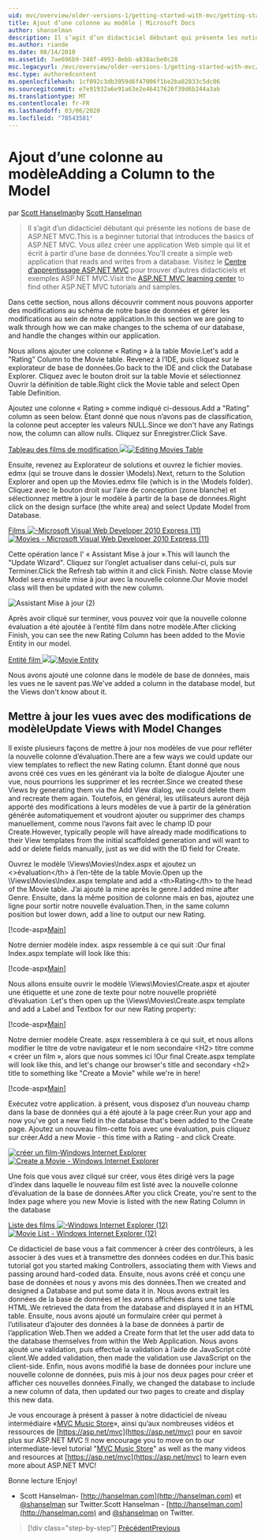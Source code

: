 ```yaml
---
uid: mvc/overview/older-versions-1/getting-started-with-mvc/getting-started-with-mvc-part8
title: Ajout d’une colonne au modèle | Microsoft Docs
author: shanselman
description: Il s’agit d’un didacticiel débutant qui présente les notions de base de ASP.NET MVC. Créer une application Web simple qui lit et écrit à partir d’une base de données.
ms.author: riande
ms.date: 08/14/2010
ms.assetid: 7ae696b9-348f-4993-8ebb-a838acbe0c28
msc.legacyurl: /mvc/overview/older-versions-1/getting-started-with-mvc/getting-started-with-mvc-part8
msc.type: authoredcontent
ms.openlocfilehash: 1cf092c3db3959d6f47006f1be2ba82833c5dc06
ms.sourcegitcommit: e7e91932a6e91a63e2e46417626f39d6b244a3ab
ms.translationtype: MT
ms.contentlocale: fr-FR
ms.lasthandoff: 03/06/2020
ms.locfileid: "78543581"
---
```

# <a name="adding-a-column-to-the-model"></a><span data-ttu-id="08e52-104">Ajout d’une colonne au modèle</span><span class="sxs-lookup"><span data-stu-id="08e52-104">Adding a Column to the Model</span></span>

<span data-ttu-id="08e52-105">par [Scott Hanselman](https://github.com/shanselman)</span><span class="sxs-lookup"><span data-stu-id="08e52-105">by [Scott Hanselman](https://github.com/shanselman)</span></span>

> <span data-ttu-id="08e52-106">Il s’agit d’un didacticiel débutant qui présente les notions de base de ASP.NET MVC.</span><span class="sxs-lookup"><span data-stu-id="08e52-106">This is a beginner tutorial that introduces the basics of ASP.NET MVC.</span></span> <span data-ttu-id="08e52-107">Vous allez créer une application Web simple qui lit et écrit à partir d’une base de données.</span><span class="sxs-lookup"><span data-stu-id="08e52-107">You'll create a simple web application that reads and writes from a database.</span></span> <span data-ttu-id="08e52-108">Visitez le [Centre d’apprentissage ASP.NET MVC](../../../index.md) pour trouver d’autres didacticiels et exemples ASP.NET MVC.</span><span class="sxs-lookup"><span data-stu-id="08e52-108">Visit the [ASP.NET MVC learning center](../../../index.md) to find other ASP.NET MVC tutorials and samples.</span></span>

<span data-ttu-id="08e52-109">Dans cette section, nous allons découvrir comment nous pouvons apporter des modifications au schéma de notre base de données et gérer les modifications au sein de notre application.</span><span class="sxs-lookup"><span data-stu-id="08e52-109">In this section we are going to walk through how we can make changes to the schema of our database, and handle the changes within our application.</span></span>

<span data-ttu-id="08e52-110">Nous allons ajouter une colonne « Rating » à la table Movie.</span><span class="sxs-lookup"><span data-stu-id="08e52-110">Let's add a "Rating" Column to the Movie table.</span></span> <span data-ttu-id="08e52-111">Revenez à l’IDE, puis cliquez sur le explorateur de base de données.</span><span class="sxs-lookup"><span data-stu-id="08e52-111">Go back to the IDE and click the Database Explorer.</span></span> <span data-ttu-id="08e52-112">Cliquez avec le bouton droit sur la table Movie et sélectionnez Ouvrir la définition de table.</span><span class="sxs-lookup"><span data-stu-id="08e52-112">Right click the Movie table and select Open Table Definition.</span></span>

<span data-ttu-id="08e52-113">Ajoutez une colonne « Rating » comme indiqué ci-dessous.</span><span class="sxs-lookup"><span data-stu-id="08e52-113">Add a "Rating" column as seen below.</span></span> <span data-ttu-id="08e52-114">Étant donné que nous n’avons pas de classification, la colonne peut accepter les valeurs NULL.</span><span class="sxs-lookup"><span data-stu-id="08e52-114">Since we don't have any Ratings now, the column can allow nulls.</span></span> <span data-ttu-id="08e52-115">Cliquez sur Enregistrer.</span><span class="sxs-lookup"><span data-stu-id="08e52-115">Click Save.</span></span>

<span data-ttu-id="08e52-116">[Tableau des films de modification ![](getting-started-with-mvc-part8/_static/image2.png)](getting-started-with-mvc-part8/_static/image1.png)</span><span class="sxs-lookup"><span data-stu-id="08e52-116">[![Editing Movies Table](getting-started-with-mvc-part8/_static/image2.png)](getting-started-with-mvc-part8/_static/image1.png)</span></span>

<span data-ttu-id="08e52-117">Ensuite, revenez au Explorateur de solutions et ouvrez le fichier movies. edmx (qui se trouve dans le dossier \Models).</span><span class="sxs-lookup"><span data-stu-id="08e52-117">Next, return to the Solution Explorer and open up the Movies.edmx file (which is in the \Models folder).</span></span> <span data-ttu-id="08e52-118">Cliquez avec le bouton droit sur l’aire de conception (zone blanche) et sélectionnez mettre à jour le modèle à partir de la base de données.</span><span class="sxs-lookup"><span data-stu-id="08e52-118">Right click on the design surface (the white area) and select Update Model from Database.</span></span>

<span data-ttu-id="08e52-119">[Films ![-Microsoft Visual Web Developer 2010 Express (11)](getting-started-with-mvc-part8/_static/image4.png)](getting-started-with-mvc-part8/_static/image3.png)</span><span class="sxs-lookup"><span data-stu-id="08e52-119">[![Movies - Microsoft Visual Web Developer 2010 Express (11)](getting-started-with-mvc-part8/_static/image4.png)](getting-started-with-mvc-part8/_static/image3.png)</span></span>

<span data-ttu-id="08e52-120">Cette opération lance l' « Assistant Mise à jour ».</span><span class="sxs-lookup"><span data-stu-id="08e52-120">This will launch the "Update Wizard".</span></span> <span data-ttu-id="08e52-121">Cliquez sur l’onglet actualiser dans celui-ci, puis sur Terminer.</span><span class="sxs-lookup"><span data-stu-id="08e52-121">Click the Refresh tab within it and click Finish.</span></span> <span data-ttu-id="08e52-122">Notre classe Movie Model sera ensuite mise à jour avec la nouvelle colonne.</span><span class="sxs-lookup"><span data-stu-id="08e52-122">Our Movie model class will then be updated with the new column.</span></span>

![Assistant Mise à jour (2)](getting-started-with-mvc-part8/_static/image5.png)

<span data-ttu-id="08e52-124">Après avoir cliqué sur terminer, vous pouvez voir que la nouvelle colonne évaluation a été ajoutée à l’entité film dans notre modèle.</span><span class="sxs-lookup"><span data-stu-id="08e52-124">After clicking Finish, you can see the new Rating Column has been added to the Movie Entity in our model.</span></span>

<span data-ttu-id="08e52-125">[Entité film ![](getting-started-with-mvc-part8/_static/image7.png)](getting-started-with-mvc-part8/_static/image6.png)</span><span class="sxs-lookup"><span data-stu-id="08e52-125">[![Movie Entity](getting-started-with-mvc-part8/_static/image7.png)](getting-started-with-mvc-part8/_static/image6.png)</span></span>

<span data-ttu-id="08e52-126">Nous avons ajouté une colonne dans le modèle de base de données, mais les vues ne le savent pas.</span><span class="sxs-lookup"><span data-stu-id="08e52-126">We've added a column in the database model, but the Views don't know about it.</span></span>

## <a name="update-views-with-model-changes"></a><span data-ttu-id="08e52-127">Mettre à jour les vues avec des modifications de modèle</span><span class="sxs-lookup"><span data-stu-id="08e52-127">Update Views with Model Changes</span></span>

<span data-ttu-id="08e52-128">Il existe plusieurs façons de mettre à jour nos modèles de vue pour refléter la nouvelle colonne d’évaluation.</span><span class="sxs-lookup"><span data-stu-id="08e52-128">There are a few ways we could update our view templates to reflect the new Rating column.</span></span> <span data-ttu-id="08e52-129">Étant donné que nous avons créé ces vues en les générant via la boîte de dialogue Ajouter une vue, nous pourrions les supprimer et les recréer.</span><span class="sxs-lookup"><span data-stu-id="08e52-129">Since we created these Views by generating them via the Add View dialog, we could delete them and recreate them again.</span></span> <span data-ttu-id="08e52-130">Toutefois, en général, les utilisateurs auront déjà apporté des modifications à leurs modèles de vue à partir de la génération générée automatiquement et voudront ajouter ou supprimer des champs manuellement, comme nous l’avons fait avec le champ ID pour Create.</span><span class="sxs-lookup"><span data-stu-id="08e52-130">However, typically people will have already made modifications to their View templates from the initial scaffolded generation and will want to add or delete fields manually, just as we did with the ID field for Create.</span></span>

<span data-ttu-id="08e52-131">Ouvrez le modèle \Views\Movies\Index.aspx et ajoutez un &lt;&gt;évaluation&lt;/th&gt; à l’en-tête de la table Movie.</span><span class="sxs-lookup"><span data-stu-id="08e52-131">Open up the \Views\Movies\Index.aspx template and add a &lt;th&gt;Rating&lt;/th&gt; to the head of the Movie table.</span></span> <span data-ttu-id="08e52-132">J’ai ajouté la mine après le genre.</span><span class="sxs-lookup"><span data-stu-id="08e52-132">I added mine after Genre.</span></span> <span data-ttu-id="08e52-133">Ensuite, dans la même position de colonne mais en bas, ajoutez une ligne pour sortir notre nouvelle évaluation.</span><span class="sxs-lookup"><span data-stu-id="08e52-133">Then, in the same column position but lower down, add a line to output our new Rating.</span></span>

[!code-aspx[Main](getting-started-with-mvc-part8/samples/sample1.aspx)]

<span data-ttu-id="08e52-134">Notre dernier modèle index. aspx ressemble à ce qui suit :</span><span class="sxs-lookup"><span data-stu-id="08e52-134">Our final Index.aspx template will look like this:</span></span>

[!code-aspx[Main](getting-started-with-mvc-part8/samples/sample2.aspx)]

<span data-ttu-id="08e52-135">Nous allons ensuite ouvrir le modèle \Views\Movies\Create.aspx et ajouter une étiquette et une zone de texte pour notre nouvelle propriété d’évaluation :</span><span class="sxs-lookup"><span data-stu-id="08e52-135">Let's then open up the \Views\Movies\Create.aspx template and add a Label and Textbox for our new Rating property:</span></span>

[!code-aspx[Main](getting-started-with-mvc-part8/samples/sample3.aspx)]

<span data-ttu-id="08e52-136">Notre dernier modèle Create. aspx ressemblera à ce qui suit, et nous allons modifier le titre de votre navigateur et le nom secondaire &lt;H2&gt; titre comme « créer un film », alors que nous sommes ici !</span><span class="sxs-lookup"><span data-stu-id="08e52-136">Our final Create.aspx template will look like this, and let's change our browser's title and secondary &lt;h2&gt; title to something like "Create a Movie" while we're in here!</span></span>

[!code-aspx[Main](getting-started-with-mvc-part8/samples/sample4.aspx)]

<span data-ttu-id="08e52-137">Exécutez votre application. à présent, vous disposez d’un nouveau champ dans la base de données qui a été ajouté à la page créer.</span><span class="sxs-lookup"><span data-stu-id="08e52-137">Run your app and now you've got a new field in the database that's been added to the Create page.</span></span> <span data-ttu-id="08e52-138">Ajoutez un nouveau film-cette fois avec une évaluation, puis cliquez sur créer.</span><span class="sxs-lookup"><span data-stu-id="08e52-138">Add a new Movie - this time with a Rating - and click Create.</span></span>

<span data-ttu-id="08e52-139">[![créer un film-Windows Internet Explorer](getting-started-with-mvc-part8/_static/image9.png)](getting-started-with-mvc-part8/_static/image8.png)</span><span class="sxs-lookup"><span data-stu-id="08e52-139">[![Create a Movie - Windows Internet Explorer](getting-started-with-mvc-part8/_static/image9.png)](getting-started-with-mvc-part8/_static/image8.png)</span></span>

<span data-ttu-id="08e52-140">Une fois que vous avez cliqué sur créer, vous êtes dirigé vers la page d’index dans laquelle le nouveau film est listé avec la nouvelle colonne d’évaluation de la base de données.</span><span class="sxs-lookup"><span data-stu-id="08e52-140">After you click Create, you're sent to the Index page where you new Movie is listed with the new Rating Column in the database</span></span>

<span data-ttu-id="08e52-141">[Liste des films ![-Windows Internet Explorer (12)](getting-started-with-mvc-part8/_static/image11.png)](getting-started-with-mvc-part8/_static/image10.png)</span><span class="sxs-lookup"><span data-stu-id="08e52-141">[![Movie List - Windows Internet Explorer (12)](getting-started-with-mvc-part8/_static/image11.png)](getting-started-with-mvc-part8/_static/image10.png)</span></span>

<span data-ttu-id="08e52-142">Ce didacticiel de base vous a fait commencer à créer des contrôleurs, à les associer à des vues et à transmettre des données codées en dur.</span><span class="sxs-lookup"><span data-stu-id="08e52-142">This basic tutorial got you started making Controllers, associating them with Views and passing around hard-coded data.</span></span> <span data-ttu-id="08e52-143">Ensuite, nous avons créé et conçu une base de données et nous y avons mis des données.</span><span class="sxs-lookup"><span data-stu-id="08e52-143">Then we created and designed a Database and put some data it in.</span></span> <span data-ttu-id="08e52-144">Nous avons extrait les données de la base de données et les avons affichées dans une table HTML.</span><span class="sxs-lookup"><span data-stu-id="08e52-144">We retrieved the data from the database and displayed it in an HTML table.</span></span> <span data-ttu-id="08e52-145">Ensuite, nous avons ajouté un formulaire créer qui permet à l’utilisateur d’ajouter des données à la base de données à partir de l’application Web.</span><span class="sxs-lookup"><span data-stu-id="08e52-145">Then we added a Create form that let the user add data to the database themselves from within the Web Application.</span></span> <span data-ttu-id="08e52-146">Nous avons ajouté une validation, puis effectué la validation à l’aide de JavaScript côté client.</span><span class="sxs-lookup"><span data-stu-id="08e52-146">We added validation, then made the validation use JavaScript on the client-side.</span></span> <span data-ttu-id="08e52-147">Enfin, nous avons modifié la base de données pour inclure une nouvelle colonne de données, puis mis à jour nos deux pages pour créer et afficher ces nouvelles données.</span><span class="sxs-lookup"><span data-stu-id="08e52-147">Finally, we changed the database to include a new column of data, then updated our two pages to create and display this new data.</span></span>

<span data-ttu-id="08e52-148">Je vous encourage à présent à passer à notre didacticiel de niveau intermédiaire «[MVC Music Store](../../older-versions/mvc-music-store/mvc-music-store-part-1.md)», ainsi qu’aux nombreuses vidéos et ressources de [https://asp.net/mvc](https://asp.net/mvc) pour en savoir plus sur ASP.NET MVC !</span><span class="sxs-lookup"><span data-stu-id="08e52-148">I now encourage you to move on to our intermediate-level tutorial "[MVC Music Store](../../older-versions/mvc-music-store/mvc-music-store-part-1.md)" as well as the many videos and resources at [https://asp.net/mvc](https://asp.net/mvc) to learn even more about ASP.NET MVC!</span></span>

<span data-ttu-id="08e52-149">Bonne lecture !</span><span class="sxs-lookup"><span data-stu-id="08e52-149">Enjoy!</span></span>

- <span data-ttu-id="08e52-150">Scott Hanselman- [http://hanselman.com](http://hanselman.com) et [@shanselman](http://twitter.com/shanselman) sur Twitter.</span><span class="sxs-lookup"><span data-stu-id="08e52-150">Scott Hanselman - [http://hanselman.com](http://hanselman.com) and [@shanselman](http://twitter.com/shanselman) on Twitter.</span></span>

> [!div class="step-by-step"]
> [<span data-ttu-id="08e52-151">Précédent</span><span class="sxs-lookup"><span data-stu-id="08e52-151">Previous</span></span>](getting-started-with-mvc-part7.md)
